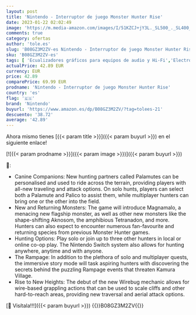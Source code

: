 ```yaml
---
layout: post
title: 'Nintendo - Interruptor de juego Monster Hunter Rise'
date: 2023-01-22 02:02:49
image: 'https://m.media-amazon.com/images/I/51KZCJ+jY3L._SL500_._SL400_.jpg'
comments: true
category: ofertas
author: 'tole.es'
slug: 'B08GZ3M2ZV-es Nintendo - Interruptor de juego Monster Hunter Rise'
sku: 'B08GZ3M2ZV-es'
tags: [ 'Ecualizadores gráficos para equipos de audio y Hi-Fi','Electrónica','Equipos de audio y Hi-Fi','Hardware y juegos para Nintendo Switch','Receptores y componentes de equipos de audio y Hi-Fi','Videojuegos','nintendo','🇪🇸', ]
actualPrice: 42.89 EUR
currency: EUR
price: 42.89
comparePrice: 69.99 EUR
prodname: 'Nintendo - Interruptor de juego Monster Hunter Rise'
country: 'es'
flag: '🇪🇸'
brand: 'Nintendo'
buyurl: 'https://www.amazon.es/dp/B08GZ3M2ZV/?tag=tolees-21'
descuento: '38.72'
average: '42.89'
---
```


Ahora mismo tienes [{{< param title >}}]({{< param buyurl >}}) en el siguiente enlace!

[![{{< param prodname >}}]({{< param image >}})]({{< param buyurl >}})

🔎:

- Canine Companions: New hunting partners called Palamutes can be personalised and used to ride across the terrain, providing players with all-new traveling and attack options. On solo hunts, players can select both a Palamute and Palico to assist them, while multiplayer hunters can bring one or the other into the field.
- New and Returning Monsters: The game will introduce Magnamalo, a menacing new flagship monster, as well as other new monsters like the shape-shifting Aknosom, the amphibious Tetranadon, and more. Hunters can also expect to encounter numerous fan-favourite and returning species from previous Monster Hunter games.
- Hunting Options: Play solo or join up to three other hunters in local or online co-op play. The Nintendo Switch system also allows for hunting anywhere, anytime and with anyone.
- The Rampage: In addition to the plethora of solo and multiplayer quests, the immersive story mode will task aspiring hunters with discovering the secrets behind the puzzling Rampage events that threaten Kamura Village.
- Rise to New Heights: The debut of the new Wirebug mechanic allows for wire-based grappling actions that can be used to scale cliffs and other hard-to-reach areas, providing new traversal and aerial attack options.

[🛒 Visítala!!!]({{< param buyurl >}})
{{<world>}}B08GZ3M2ZV{{</world>}}
